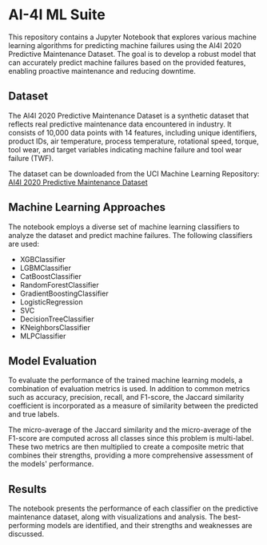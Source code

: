 # AI-4I ML Suite

This repository contains a Jupyter Notebook that explores various machine learning algorithms for predicting machine failures using the AI4I 2020 Predictive Maintenance Dataset. The goal is to develop a robust model that can accurately predict machine failures based on the provided features, enabling proactive maintenance and reducing downtime.

## Dataset

The AI4I 2020 Predictive Maintenance Dataset is a synthetic dataset that reflects real predictive maintenance data encountered in industry. It consists of 10,000 data points with 14 features, including unique identifiers, product IDs, air temperature, process temperature, rotational speed, torque, tool wear, and target variables indicating machine failure and tool wear failure (TWF).

The dataset can be downloaded from the UCI Machine Learning Repository: [AI4I 2020 Predictive Maintenance Dataset](https://archive.ics.uci.edu/dataset/601/ai4i+2020+predictive+maintenance+dataset)

## Machine Learning Approaches

The notebook employs a diverse set of machine learning classifiers to analyze the dataset and predict machine failures. The following classifiers are used:

- XGBClassifier
- LGBMClassifier
- CatBoostClassifier
- RandomForestClassifier
- GradientBoostingClassifier
- LogisticRegression
- SVC
- DecisionTreeClassifier
- KNeighborsClassifier
- MLPClassifier

## Model Evaluation

To evaluate the performance of the trained machine learning models, a combination of evaluation metrics is used. In addition to common metrics such as accuracy, precision, recall, and F1-score, the Jaccard similarity coefficient is incorporated as a measure of similarity between the predicted and true labels.

The micro-average of the Jaccard similarity and the micro-average of the F1-score are computed across all classes since this problem is multi-label. These two metrics are then multiplied to create a composite metric that combines their strengths, providing a more comprehensive assessment of the models' performance.

## Results

The notebook presents the performance of each classifier on the predictive maintenance dataset, along with visualizations and analysis. The best-performing models are identified, and their strengths and weaknesses are discussed.

